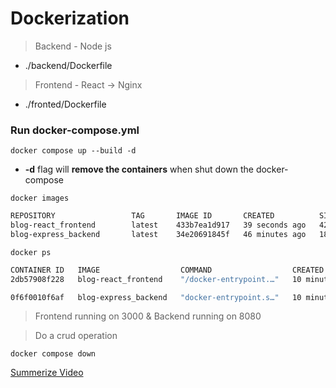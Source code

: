 # Dockerization

> Backend - Node js

- ./backend/Dockerfile

> Frontend - React -> Nginx

- ./fronted/Dockerfile

### Run docker-compose.yml

`docker compose up --build -d`

- **-d** flag will **remove the containers** when shut down the docker-compose

`docker images`

```bash
REPOSITORY                 TAG       IMAGE ID       CREATED          SIZE
blog-react_frontend        latest    433b7ea1d917   39 seconds ago   42MB
blog-express_backend       latest    34e20691845f   46 minutes ago   186MB
```

`docker ps`

```bash
CONTAINER ID   IMAGE                  COMMAND                  CREATED          STATUS          PORTS        NAMES
2db57908f228   blog-react_frontend    "/docker-entrypoint.…"   10 minutes ago   Up 10 minutes   3000/tcp, 0.0.0.0:3000->80/tcp, :::3000->80/tcp   react_frontend

0f6f0010f6af   blog-express_backend   "docker-entrypoint.s…"   10 minutes ago   Up 10 minutes   0.0.0.0:8080->8080/tcp, :::8080->8080/tcp         express_backend
```

> Frontend running on 3000 & Backend running on 8080

> Do a crud operation

`docker compose down`

[Summerize Video](https://drive.google.com/file/d/14Id4aCwxOe4kgYpj2rbDgKv6ADNM6Ns-/view?usp=sharing)
